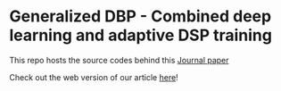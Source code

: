 # Generalized DBP - Combined deep learning and adaptive DSP training

This repo hosts the source codes behind this [Journal paper](https://ieeexplore.ieee.org/abstract/document/9534655/?casa_token=k0nfUkc0KfsAAAAA:t6co-nT1B_q8jei3sQNvOprr33wIwCsCgkeh0GJMq9oSvv7s0NdV0HuYBVswxNnZVFnJOFAlTeU)

Check out the web version of our article [here](https://remifan.github.io/gdbp_study/)!


